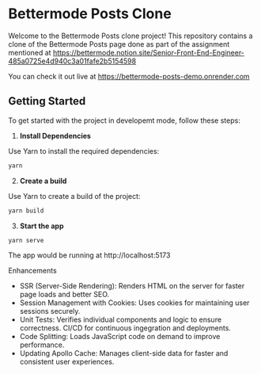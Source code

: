 # Bettermode Posts Clone

Welcome to the Bettermode Posts clone project! This repository contains a clone of the Bettermode Posts page done as part of the assignment mentioned at https://bettermode.notion.site/Senior-Front-End-Engineer-485a0725e4d940c3a01fafe2b5154598

You can check it out live at https://bettermode-posts-demo.onrender.com

## Getting Started

To get started with the project in developemt mode, follow these steps:

1. **Install Dependencies**

Use Yarn to install the required dependencies:

```bash
yarn
```

2. **Create a build**  

Use Yarn to create a build of the project:

```bash
yarn build
```

3. **Start the app**

```bash
yarn serve
```

The app would be running at http://localhost:5173

Enhancements

- SSR (Server-Side Rendering): Renders HTML on the server for faster page loads and better SEO.
- Session Management with Cookies: Uses cookies for maintaining user sessions securely.
- Unit Tests: Verifies individual components and logic to ensure correctness. CI/CD for continuous ingegration and deployments.
- Code Splitting: Loads JavaScript code on demand to improve performance.
- Updating Apollo Cache: Manages client-side data for faster and consistent user experiences.
